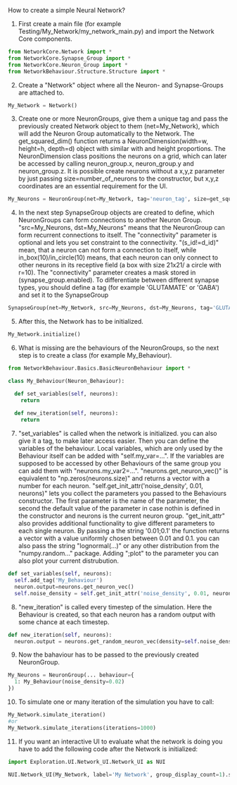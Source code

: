 How to create a simple Neural Network?<br>

1. First create a main file (for example Testing/My_Network/my_network_main.py) and import the Network Core components.

```python
from NetworkCore.Network import *
from NetworkCore.Synapse_Group import *
from NetworkCore.Neuron_Group import *
from NetworkBehaviour.Structure.Structure import *
```

2. Create a "Network" object where all the Neuron- and Synapse-Groups are attached to.
```python
My_Network = Network()
```

3. Create one or more NeuronGroups, give them a unique tag and pass the previously created Network object to them (net=My_Network), which will add the Neuron Group automatically to the Network.
The get_squared_dim() function returns a NeuronDimension(width=w, height=h, depth=d) object with similar with and height proportions. 
The NeuronDimension class positions the neurons on a grid, which can later be accessed by calling neuron_group.x, neuron_group.y and neuron_group.z. 
It is possible create neurons without a x,y,z parameter by just passing size=number_of_neurons to the constructor, but x,y,z coordinates are an essential requirement for the UI.

```python
My_Neurons = NeuronGroup(net=My_Network, tag='neuron_tag', size=get_squared_dim(number_of_neurons), behaviour={})
```

4. In the next step SynapseGroup objects are created to define, which NeuronGroups can form connections to another Neuron Group.
"src=My_Neurons, dst=My_Neurons" means that the NeuronGroup can form recurrent connections to itself.
The "connectivity" parameter is optional and lets you set constraint to the connectivity. "(s_id!=d_id)" mean, that a neuron can not form a connection to itself, while in_box(10)/in_circle(10) means, that each neuron can only connect to other neurons in its receptive field (a box with size 21x21/ a circle with r=10).
The "connectivity" parameter creates a mask stored in (synapse_group.enabled).
To differentiate between different synapse types, you should define a tag (for example 'GLUTAMATE' or 'GABA') and set it to the SynapseGroup

```python
SynapseGroup(net=My_Network, src=My_Neurons, dst=My_Neurons, tag='GLUTAMATE,recurrent', connectivity='(s_id!=d_id)*in_box(10)')
```

5. After this, the Network has to be initialized.

```python
My_Network.initialize()
```

6. What is missing are the behaviours of the NeuronGroups, so the next step is to create a class (for example My_Behaviour).

```python
from NetworkBehaviour.Basics.BasicNeuronBehaviour import *

class My_Behaviour(Neuron_Behaviour):

  def set_variables(self, neurons):
    return
    
  def new_iteration(self, neurons):
    return
```

7. "set_variables" is called when the network is initialized. you can also give it a tag, to make later access easier. 
Then you can define the variables of the behaviour. 
Local variables, which are only used by the Behaviour itself can be added with "self.my_var=...". 
If the variables are supposed to be accessed by other Behaviours of the same group you can add them with "neurons.my_var2=...".
"neurons.get_neuron_vec()" is equivalent to "np.zeros(neurons.size)" and returns a vector with a number for each neuron.
"self.get_init_attr('noise_density', 0.01, neurons)" lets you collect the parameters you passed to the Behaviours constructor. 
The first parameter is the name of the parameter, the second the default value of the parameter in case nothin is defined in the constructor and neurons is the current neuron group.
"get_init_attr" also provides additional functionality to give different parameters to each single neuron. By passing a the string '0.01;0.1' the function returns a vector with a value uniformly chosen between 0.01 and 0.1. you can also pass the string "lognormal(...)" or any other distribution from the "numpy.random..." package. Adding ";plot" to the parameter you can also plot your current distrubution.

```python
def set_variables(self, neurons):
  self.add_tag('My_Behaviour')
  neuron.output=neurons.get_neuron_vec()
  self.noise_density = self.get_init_attr('noise_density', 0.01, neurons)
```

8. "new_iteration" is called every timestep of the simulation. Here the Behaviour is created, so that each neuron has a random output with some chance at each timestep.

```python
def new_iteration(self, neurons):
  neuron.output = neurons.get_random_neuron_vec(density=self.noise_density)
```

9. Now the bahaviour has to be passed to the previously created NeuronGroup.

```python
My_Neurons = NeuronGroup(... behaviour={
  1: My_Behaviour(noise_density=0.02)
})
```

10. To simulate one or many iteration of the simulation you have to call:

```python
My_Network.simulate_iteration()
#or
My_Network.simulate_iterations(iterations=1000)
```

11. If you want an interactive UI to evaluate what the network is doing you have to add the following code after the Network is initialized:

```python
import Exploration.UI.Network_UI.Network_UI as NUI

NUI.Network_UI(My_Network, label='My Network', group_display_count=1).show()
```
